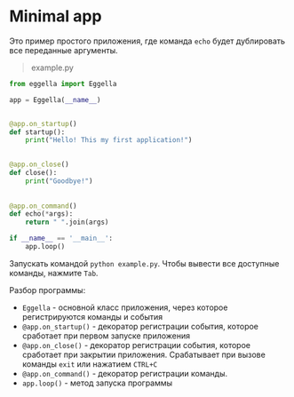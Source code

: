 # Minimal app

Это пример простого приложения, где команда `echo` будет дублировать все переданные аргументы. 

> example.py
```python
from eggella import Eggella

app = Eggella(__name__)


@app.on_startup()
def startup():
    print("Hello! This my first application!")

    
@app.on_close()
def close():
    print("Goodbye!")
    
    
@app.on_command()
def echo(*args):
    return " ".join(args)

if __name__ == '__main__':
    app.loop()
```

Запускать командой `python example.py`. Чтобы вывести все доступные команды, нажмите `Tab`.

Разбор программы:
- `Eggella` - основной класс приложения, через которое регистрируются команды и события 
- `@app.on_startup()` - декоратор регистрации события, которое сработает при первом запуске приложения
- `@app.on_close()` - декоратор регистрации события, которое сработает при закрытии приложения. Срабатывает
при вызове команды `exit` или нажатием `CTRL+C`
- `@app.on_command()` - декоратор регистрации команды.
- `app.loop()` - метод запуска программы
